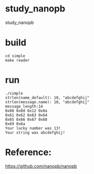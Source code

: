 # study_nanopb
study_nanopb

# build
```
cd simple
make reader
```

# run
```
./simple
strlen(name_default): 10, "abcdefghij"
strlen(message.name): 10, "abcdefghij"
message_length:14
0x08 0x0d 0x12 0x0a
0x61 0x62 0x63 0x64
0x65 0x66 0x67 0x68
0x69 0x6a
Your lucky number was 13!
Your string was abcdefghij!
```

# Reference:
https://github.com/nanopb/nanopb

